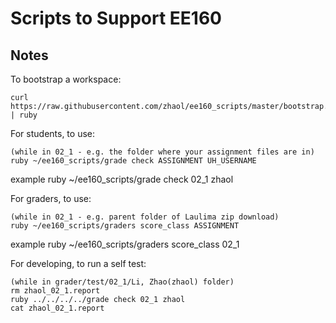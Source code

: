 # Scripts to Support EE160

## Notes
To bootstrap a workspace:

    curl https://raw.githubusercontent.com/zhaol/ee160_scripts/master/bootstrap.rb | ruby
    
For students, to use:

    (while in 02_1 - e.g. the folder where your assignment files are in)
    ruby ~/ee160_scripts/grade check ASSIGNMENT UH_USERNAME
  example
    ruby ~/ee160_scripts/grade check 02_1 zhaol
    
For graders, to use:

    (while in 02_1 - e.g. parent folder of Laulima zip download)
    ruby ~/ee160_scripts/graders score_class ASSIGNMENT
  example
    ruby ~/ee160_scripts/graders score_class 02_1
    
For developing, to run a self test:

    (while in grader/test/02_1/Li, Zhao(zhaol) folder)
    rm zhaol_02_1.report
    ruby ../../../../grade check 02_1 zhaol
    cat zhaol_02_1.report